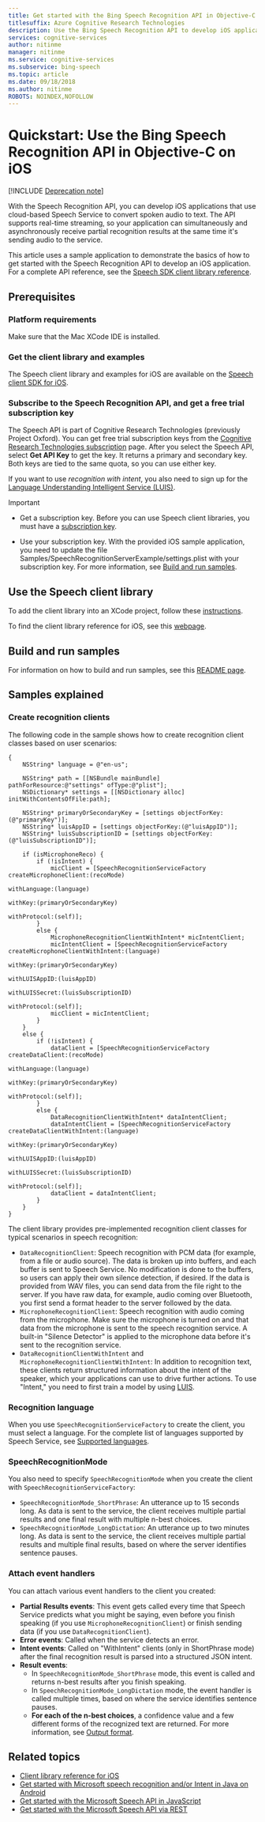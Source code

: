 ```yaml
---
title: Get started with the Bing Speech Recognition API in Objective-C on iOS | Microsoft Docs
titlesuffix: Azure Cognitive Research Technologies
description: Use the Bing Speech Recognition API to develop iOS applications that convert spoken audio to text.
services: cognitive-services
author: nitinme
manager: nitinme
ms.service: cognitive-services
ms.subservice: bing-speech
ms.topic: article
ms.date: 09/18/2018
ms.author: nitinme
ROBOTS: NOINDEX,NOFOLLOW
---
```

# Quickstart: Use the Bing Speech Recognition API in Objective-C on iOS

[!INCLUDE [Deprecation note](../../../../includes/cognitive-services-bing-speech-api-deprecation-note.md)]

With the Speech Recognition API, you can develop iOS applications that use cloud-based Speech Service to convert spoken audio to text. The API supports real-time streaming, so your application can simultaneously and asynchronously receive partial recognition results at the same time it's sending audio to the service.

This article uses a sample application to demonstrate the basics of how to get started with the  Speech Recognition API to develop an iOS application. For a complete API reference, see the [Speech SDK client library reference](https://cdn.rawgit.com/Microsoft/Cognitive-Speech-STT-iOS/master/com.Microsoft.SpeechSDK-1_0-for-iOS.docset/Contents/Resources/Documents/index.html).

## Prerequisites

### Platform requirements

Make sure that the Mac XCode IDE is installed.

### Get the client library and examples

The Speech client library and examples for iOS are available on the [Speech client SDK for iOS](https://github.com/microsoft/cognitive-speech-stt-ios).

### Subscribe to the Speech Recognition API, and get a free trial subscription key

The Speech API is part of Cognitive Research Technologies (previously Project Oxford). You can get free trial subscription keys from the [Cognitive Research Technologies subscription](https://azure.microsoft.com/try/cognitive-services/) page. After you select the Speech API, select **Get API Key** to get the key. It returns a primary and secondary key. Both keys are tied to the same quota, so you can use either key.

If you want to use *recognition with intent*, you also need to sign up for the [Language Understanding Intelligent Service (LUIS)](https://azure.microsoft.com/services/cognitive-services/language-understanding-intelligent-service/).

> [!IMPORTANT]
> * Get a subscription key. Before you can use Speech client libraries, you must have a [subscription key](https://azure.microsoft.com/try/cognitive-services/).
>
> * Use your subscription key. With the provided iOS sample application, you need to update the file Samples/SpeechRecognitionServerExample/settings.plist with your subscription key. For more information, see [Build and run samples](#build-and-run-samples).

## Use the Speech client library

To add the client library into an XCode project, follow these [instructions](https://github.com/Azure-Samples/Cognitive-Speech-STT-iOS#the-client-library).

To find the client library reference for iOS, see this [webpage](https://cdn.rawgit.com/Microsoft/Cognitive-Speech-STT-iOS/master/com.Microsoft.SpeechSDK-1_0-for-iOS.docset/Contents/Resources/Documents/index.html).

## Build and run samples

For information on how to build and run samples, see this [README page](https://github.com/Azure-Samples/Cognitive-Speech-STT-iOS#the-sample).

## Samples explained

### Create recognition clients

The following code in the sample shows how to create recognition client classes based on user scenarios:

```
{
    NSString* language = @"en-us";

    NSString* path = [[NSBundle mainBundle] pathForResource:@"settings" ofType:@"plist"];
    NSDictionary* settings = [[NSDictionary alloc] initWithContentsOfFile:path];

    NSString* primaryOrSecondaryKey = [settings objectForKey:(@"primaryKey")];
    NSString* luisAppID = [settings objectForKey:(@"luisAppID")];
    NSString* luisSubscriptionID = [settings objectForKey:(@"luisSubscriptionID")];

    if (isMicrophoneReco) {
        if (!isIntent) {
            micClient = [SpeechRecognitionServiceFactory createMicrophoneClient:(recoMode)
                                                                   withLanguage:(language)
                                                                        withKey:(primaryOrSecondaryKey)
                                                                   withProtocol:(self)];
        }
        else {
            MicrophoneRecognitionClientWithIntent* micIntentClient;
            micIntentClient = [SpeechRecognitionServiceFactory createMicrophoneClientWithIntent:(language)
                                                                                        withKey:(primaryOrSecondaryKey)
                                                                                  withLUISAppID:(luisAppID)
                                                                                 withLUISSecret:(luisSubscriptionID)
                                                                                   withProtocol:(self)];
            micClient = micIntentClient;
        }
    }
    else {
        if (!isIntent) {
            dataClient = [SpeechRecognitionServiceFactory createDataClient:(recoMode)
                                                              withLanguage:(language)
                                                                   withKey:(primaryOrSecondaryKey)
                                                              withProtocol:(self)];
        }
        else {
            DataRecognitionClientWithIntent* dataIntentClient;
            dataIntentClient = [SpeechRecognitionServiceFactory createDataClientWithIntent:(language)
                                                                                   withKey:(primaryOrSecondaryKey)
                                                                             withLUISAppID:(luisAppID)
                                                                            withLUISSecret:(luisSubscriptionID)
                                                                              withProtocol:(self)];
            dataClient = dataIntentClient;
        }
    }
}

```

The client library provides pre-implemented recognition client classes for typical scenarios in speech recognition:

* `DataRecognitionClient`: Speech recognition with PCM data (for example, from a file or audio source). The data is broken up into buffers, and each buffer is sent to Speech Service. No modification is done to the buffers, so users can apply their own silence detection, if desired. If the data is provided from WAV files, you can send data from the file right to the server. If you have raw data, for example, audio coming over Bluetooth, you first send a format header to the server followed by the data.
* `MicrophoneRecognitionClient`: Speech recognition with audio coming from the microphone. Make sure the microphone is turned on and that data from the microphone is sent to the speech recognition service. A built-in "Silence Detector" is applied to the microphone data before it's sent to the recognition service.
* `DataRecognitionClientWithIntent` and `MicrophoneRecognitionClientWithIntent`: In addition to recognition text, these clients return structured information about the intent of the speaker, which your applications can use to drive further actions. To use "Intent," you need to first train a model by using [LUIS](https://azure.microsoft.com/services/cognitive-services/language-understanding-intelligent-service/).

### Recognition language

When you use `SpeechRecognitionServiceFactory` to create the client, you must select a language. For the complete list of languages supported by Speech Service, see [Supported languages](../API-Reference-REST/supportedlanguages.md).

### SpeechRecognitionMode

You also need to specify `SpeechRecognitionMode` when you create the client with `SpeechRecognitionServiceFactory`:

* `SpeechRecognitionMode_ShortPhrase`: An utterance up to 15 seconds long. As data is sent to the service, the client receives multiple partial results and one final result with multiple n-best choices.
* `SpeechRecognitionMode_LongDictation`: An utterance up to two minutes long. As data is sent to the service, the client receives multiple partial results and multiple final results, based on where the server identifies sentence pauses.

### Attach event handlers

You can attach various event handlers to the client you created:

* **Partial Results events**: This event gets called every time that Speech Service predicts what you might be saying, even before you finish speaking (if you use `MicrophoneRecognitionClient`) or finish sending data (if you use `DataRecognitionClient`).
* **Error events**: Called when the service detects an error.
* **Intent events**: Called on "WithIntent" clients (only in ShortPhrase mode) after the final recognition result is parsed into a structured JSON intent.
* **Result events**:
  * In `SpeechRecognitionMode_ShortPhrase` mode, this event is called and returns n-best results after you finish speaking.
  * In `SpeechRecognitionMode_LongDictation` mode, the event handler is called multiple times, based on where the service identifies sentence pauses.
  * **For each of the n-best choices**, a confidence value and a few different forms of the recognized text are returned. For more information, see [Output format](../Concepts.md#output-format).

## Related topics

* [Client library reference for iOS](https://cdn.rawgit.com/Microsoft/Cognitive-Speech-STT-iOS/master/com.Microsoft.SpeechSDK-1_0-for-iOS.docset/Contents/Resources/Documents/index.html)
* [Get started with Microsoft speech recognition and/or Intent in Java on Android](GetStartedJavaAndroid.md)
* [Get started with the Microsoft Speech API in JavaScript](GetStartedJSWebsockets.md)
* [Get started with the Microsoft Speech API via REST](GetStartedREST.md)
